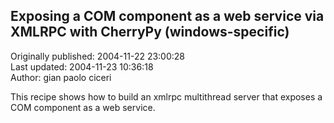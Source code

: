 ## Exposing a COM component as a web service via XMLRPC with CherryPy (windows-specific)  
Originally published: 2004-11-22 23:00:28  
Last updated: 2004-11-23 10:36:18  
Author: gian paolo ciceri  
  
This recipe shows how to build an xmlrpc multithread server that exposes a COM component as a web service.